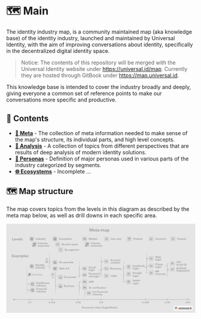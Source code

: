 # 🗺 Main

The identity industry map, is a community maintained map (aka knowledge base) of the identity industry, launched and maintained by Universal Identity, with the aim of improving conversations about identity, specifically in the decentralized digital identity space.

> Notice: The contents of this repository will be merged with the Universal Identity website under <https://universal.id/map>. Currently they are hosted through GitBook under <https://map.universal.id>.

This knowledge base is intended to cover the industry broadly and deeply, giving everyone a common set of reference points to make our conversations more specific and productive.

## 🌳 Contents

- **[🧐 Meta](meta/README.md)** - The collection of meta information needed to make sense of the map's structure, its individual parts, and high level concepts.
- **[🔬 Analysis](analysis/README.md)** - A collection of topics from different perspectives that are results of deep analysis of modern identity solutions.
- **[👤 Personas](personas/README.md)** - Definition of major personas used in various parts of the industry categorized by segments.
- **[🌐 Ecosystems](ecosystems/README.md)** - Incomplete ...

## 🗺 Map structure

The map covers topics from the levels in this diagram as described by the meta map below, as well as drill downs in each specific area.

![Meta map and examples][meta-map]

[meta-map]: meta/images/meta-map.png
